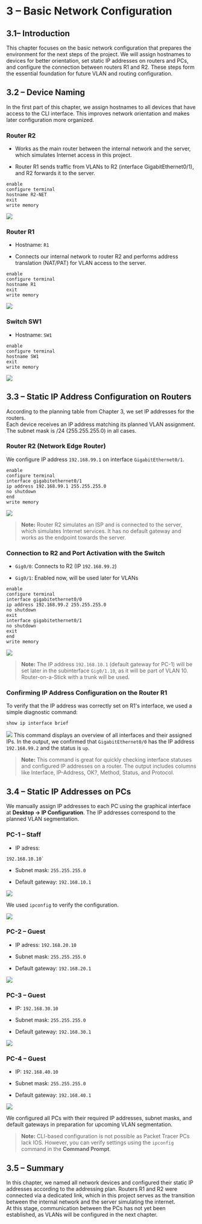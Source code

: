 # **3 – Basic Network Configuration**


## 3.1– Introduction

This chapter focuses on the basic network configuration that prepares the environment for the next steps of the project. We will assign hostnames to devices for better orientation, set static IP addresses on routers and PCs, and configure the connection between routers R1 and R2. These steps form the essential foundation for future VLAN and routing configuration.
## 3.2 – Device Naming

In the first part of this chapter, we assign hostnames to all devices that have access to the CLI interface. This improves network orientation and makes later configuration more organized.

### Router R2 

- Works as the main router between the internal network and the server, which simulates Internet access in this project.

- Router R1 sends traffic from VLANs to R2 (interface GigabitEthernet0/1), and R2 forwards it to the server.

```
enable
configure terminal
hostname R2-NET
exit
write memory
```
![](00-images/configuration-hostname202508061906031.png)
### Router R1 

- Hostname: `R1`
    
- Connects our internal network to router R2 and performs address translation (NAT/PAT) for VLAN access to the server.


```
enable
configure terminal
hostname R1
exit
write memory
```
![](00-images/configuration-hostname202508061855411.png)
### Switch SW1

- Hostname: `SW1`
    

```
enable
configure terminal
hostname SW1
exit
write memory
```
![](00-images/configuration-hostname202508061913181.png)




## 3.3 – Static IP Address Configuration on Routers

According to the planning table from Chapter 3, we set IP addresses for the routers.  
Each device receives an IP address matching its planned VLAN assignment. The subnet mask is /24 (255.255.255.0) in all cases.

### Router R2 (Network Edge Router)

We configure IP address `192.168.99.1` on interface `GigabitEthernet0/1`.

```
enable
configure terminal
interface gigabitethernet0/1
ip address 192.168.99.1 255.255.255.0
no shutdown
end
write memory
```
![](00-images/ip-configuration202508062325101.png)

> **Note:** Router R2 simulates an ISP and is connected to the server, which simulates Internet services. It has no default gateway and works as the endpoint towards the server.

### Connection to R2 and Port Activation with the Switch

- `Gig0/0`: Connects to R2 (IP `192.168.99.2`)
    
- `Gig0/1`: Enabled now, will be used later for VLANs
    

```
enable
configure terminal
interface gigabitethernet0/0
ip address 192.168.99.2 255.255.255.0
no shutdown
exit
interface gigabitethernet0/1
no shutdown
exit
end
write memory
```
![](00-images/ip-configuration202508062345521.png)
> **Note:** The IP address `192.168.10.1` (default gateway for PC-1) will be set later in the subinterface `Gig0/1.10`, as it will be part of VLAN 10. Router-on-a-Stick with a trunk will be used.


### Confirming IP Address Configuration on the Router R1

To verify that the IP address was correctly set on R1's interface, we used a simple diagnostic command:

```
show ip interface brief
```
![](00-images/diagnostic202508071258191.png)
This command displays an overview of all interfaces and their assigned IPs. In the output, we confirmed that `GigabitEthernet0/0` has the IP address `192.168.99.2` and the status is `up`.

> **Note:** This command is great for quickly checking interface statuses and configured IP addresses on a router. The output includes columns like Interface, IP-Address, OK?, Method, Status, and Protocol.




## 3.4 – Static IP Addresses on PCs

We manually assign IP addresses to each PC using the graphical interface at **Desktop → IP Configuration**. The IP addresses correspond to the planned VLAN segmentation.

### PC-1 – Staff

- IP adress: 

```
192.168.10.10`
```
- Subnet mask: `255.255.255.0`
    
- Default gateway: `192.168.10.1`

![](00-images/ip-configuration202508070011581.png)

 We used `ipconfig` to verify the configuration.

![](00-images/ipconfig202508070022201.png)
### PC-2 – Guest 

- IP adress: `192.168.20.10`

- Subnet mask: `255.255.255.0`

- Default gateway: `192.168.20.1`

![](00-images/ip-configuration202508070030261.png)

### PC-3 – Guest 

- IP: `192.168.30.10`
    
- Subnet mask: `255.255.255.0`
    
- Default gateway: `192.168.30.1`

![](00-images/ip-configuration202508070032171.png)

### PC-4 – Guest 

- IP: `192.168.40.10`
    
- Subnet mask: `255.255.255.0`
    
- Default gateway: `192.168.40.1`

![](00-images/ip-configuration202508070035361.png)

 We configured all PCs with their required IP addresses, subnet masks, and default gateways in preparation for upcoming VLAN segmentation.

> **Note:** CLI-based configuration is not possible as Packet Tracer PCs lack IOS. However, you can verify settings using the `ipconfig` command in the **Command Prompt**.


## 3.5 – **Summary**

In this chapter, we named all network devices and configured their static IP addresses according to the addressing plan. Routers R1 and R2 were connected via a dedicated link, which in this project serves as the transition between the internal network and the server simulating the internet.  
At this stage, communication between the PCs has not yet been established, as VLANs will be configured in the next chapter.



